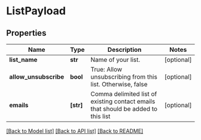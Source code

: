 # ListPayload

## Properties
Name | Type | Description | Notes
------------ | ------------- | ------------- | -------------
**list_name** | **str** | Name of your list. | [optional] 
**allow_unsubscribe** | **bool** | True: Allow unsubscribing from this list. Otherwise, false | [optional] 
**emails** | **[str]** | Comma delimited list of existing contact emails that should be added to this list | [optional] 

[[Back to Model list]](../README.md#documentation-for-models) [[Back to API list]](../README.md#documentation-for-api-endpoints) [[Back to README]](../README.md)


